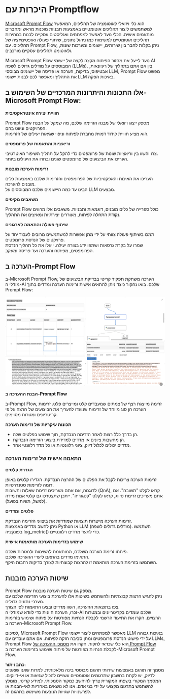 # **היכרות עם Promptflow**

[Microsoft Prompt Flow](https://microsoft.github.io/promptflow/index.html?WT.mc_id=aiml-138114-kinfeylo) הוא כלי ויזואלי לאוטומציה של תהליכים, המאפשר למשתמשים ליצור תהליכים אוטומטיים באמצעות תבניות מוכנות מראש ומחברים מותאמים אישית. הכלי נועד לאפשר למפתחים ואנליסטים עסקיים לבנות במהירות תהליכים אוטומטיים למשימות כמו ניהול נתונים, שיתוף פעולה ואופטימיזציה של תהליכים. עם Prompt Flow, ניתן בקלות לחבר בין שירותים, יישומים ומערכות שונות, ולאוטומט תהליכים עסקיים מורכבים.

Microsoft Prompt Flow נועד לייעל את מחזור הפיתוח מקצה לקצה של יישומי AI המבוססים על מודלים גדולים לשפה (LLMs). בין אם אתם בתהליך של רעיונאות, אבטיפוס, בדיקות, הערכה או פריסה של יישומים מבוססי LLM, Prompt Flow מפשט את התהליך ומאפשר לכם לבנות יישומי LLM באיכות הפקה.

## אלו התכונות והיתרונות המרכזיים של השימוש ב-Microsoft Prompt Flow:

**חוויית יצירה אינטראקטיבית**

Prompt Flow מספק ייצוג ויזואלי של מבנה הזרימה שלכם, מה שמקל על הבנת הפרויקטים וניווט בהם.  
הוא מציע חוויית קידוד דמוית מחברת לפיתוח וניפוי שגיאות יעילים של הזרימות.

**וריאציות והתאמות של פרומפטים**

צרו והשוו בין וריאציות שונות של פרומפטים כדי להקל על תהליך השיפור האיטרטיבי.  
העריכו את הביצועים של פרומפטים שונים ובחרו את היעילים ביותר.

**זרימות הערכה מובנות**

העריכו את האיכות והאפקטיביות של הפרומפטים והזרימות שלכם באמצעות כלים מובנים להערכה.  
הבינו עד כמה היישומים שלכם המבוססים על LLM מבצעים.

**משאבים מקיפים**

Prompt Flow כולל ספרייה של כלים מובנים, דוגמאות ותבניות. משאבים אלו מהווים נקודת התחלה לפיתוח, מעוררים יצירתיות ומאיצים את התהליך.

**שיתוף פעולה והתאמה לארגונים**

תמכו בשיתוף פעולה צוותי על ידי מתן אפשרות למשתמשים מרובים לעבוד יחד על פרויקטים של הנדסת פרומפטים.  
שמרו על בקרת גרסאות ושתפו ידע בצורה יעילה. ייעלו את כל תהליך הנדסת הפרומפטים, מפיתוח והערכה ועד פריסה ומעקב.

## הערכה ב-Prompt Flow

ב-Microsoft Prompt Flow, הערכה משחקת תפקיד קריטי בבדיקת הביצועים של מודלי ה-AI שלכם. בואו נחקור כיצד ניתן להתאים אישית זרימות הערכה ומדדים בתוך Prompt Flow:

![PFVizualise](../../../../../translated_images/pfvisualize.93c453890f4088830217fa7308b1a589058ed499bbfff160c85676066b5cbf2d.he.png)

**הבנת ההערכה ב-Prompt Flow**

ב-Prompt Flow, זרימה מייצגת רצף של צמתים שמעבדים קלט ומייצרים פלט. זרימות הערכה הן סוג מיוחד של זרימות שנועדו להעריך את הביצועים של הרצה על פי קריטריונים ומטרות מסוימים.

**תכונות עיקריות של זרימות הערכה**

- הן בדרך כלל רצות לאחר הזרימה הנבדקת, תוך שימוש בפלטים שלה.  
- הן מחשבות ציונים או מדדים למדידת ביצועי הזרימה הנבדקת.  
- מדדים יכולים לכלול דיוק, ציוני רלוונטיות או כל מדד רלוונטי אחר.

### התאמה אישית של זרימות הערכה

**הגדרת קלטים**

זרימות הערכה צריכות לקבל את הפלטים של ההרצה הנבדקת. הגדירו קלטים באופן דומה לזרימות סטנדרטיות.  
לדוגמה, אם אתם מעריכים זרימת שאלות ותשובות (QnA), קראו לקלט "תשובה". אם אתם מעריכים זרימת סיווג, קראו לקלט "קטגוריה". ייתכן שתצטרכו גם קלטי אמת מידה (למשל, תוויות בפועל).

**פלטים ומדדים**

זרימות הערכה מייצרות תוצאות שמודדות את ביצועי הזרימה הנבדקת.  
ניתן לחשב מדדים באמצעות Python או LLM (מודלים גדולים לשפה). השתמשו בפונקציה log_metric() כדי לתעד מדדים רלוונטיים.

**שימוש בזרימות הערכה מותאמות אישית**

פיתחו זרימת הערכה משלכם, המותאמת למשימות ולמטרות שלכם.  
התאימו מדדים בהתאם ליעדי ההערכה שלכם.  
השתמשו בזרימת הערכה מותאמת זו להרצות קבוצתיות לצורך בדיקות רחבות היקף.

## שיטות הערכה מובנות

Prompt Flow מספק גם שיטות הערכה מובנות.  
ניתן להגיש הרצות קבוצתיות ולהשתמש בשיטות אלו להערכת ביצועי הזרימה שלכם עם מערכי נתונים גדולים.  
צפו בתוצאות ההערכה, השוו מדדים ובצעו התאמות לפי הצורך.  
זכרו, הערכה חיונית כדי לוודא שמודלי ה-AI שלכם עומדים בקריטריונים ובמטרות הרצויים. חקרו את התיעוד הרשמי לקבלת הנחיות מפורטות על פיתוח ושימוש בזרימות הערכה ב-Microsoft Prompt Flow.

לסיכום, Microsoft Prompt Flow מאפשר למפתחים ליצור יישומי LLM באיכות גבוהה על ידי פישוט הנדסת פרומפטים ומתן סביבה חזקה לפיתוח. אם אתם עובדים עם LLMs, Prompt Flow הוא כלי שכדאי לחקור. חקרו את [מסמכי ההערכה של Prompt Flow](https://learn.microsoft.com/azure/machine-learning/prompt-flow/how-to-develop-an-evaluation-flow?view=azureml-api-2?WT.mc_id=aiml-138114-kinfeylo) לקבלת הנחיות מפורטות על פיתוח ושימוש בזרימות הערכה ב-Microsoft Prompt Flow.

**כתב ויתור**:  
מסמך זה תורגם באמצעות שירותי תרגום מבוססי בינה מלאכותית. למרות שאנו שואפים לדיוק, יש לקחת בחשבון שתרגומים אוטומטיים עשויים להכיל שגיאות או אי-דיוקים. המסמך המקורי בשפתו המקורית צריך להיחשב כמקור הסמכותי. למידע קריטי, מומלץ להשתמש בתרגום מקצועי על ידי בני אדם. אנו לא נושאים באחריות לאי-הבנות או לפרשנויות שגויות הנובעות משימוש בתרגום זה.